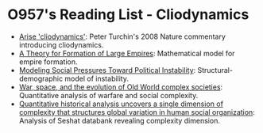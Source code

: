 # O957's Reading List - Cliodynamics

- [Arise 'cliodynamics'](https://www.nature.com/articles/454034a): Peter Turchin's 2008 Nature commentary introducing cliodynamics.
- [A Theory for Formation of Large Empires](https://www.journals.uchicago.edu/doi/abs/10.1086/508033): Mathematical model for empire formation.
- [Modeling Social Pressures Toward Political Instability](https://onlinelibrary.wiley.com/doi/abs/10.1111/j.1468-0467.2012.00427.x): Structural-demographic model of instability.
- [War, space, and the evolution of Old World complex societies](https://www.pnas.org/doi/10.1073/pnas.1308825110): Quantitative analysis of warfare and social complexity.
- [Quantitative historical analysis uncovers a single dimension of complexity that structures global variation in human social organization](https://www.pnas.org/doi/10.1073/pnas.1708800115): Analysis of Seshat databank revealing complexity dimension.
